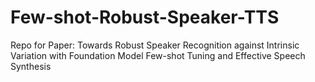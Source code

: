 # Few-shot-Robust-Speaker-TTS
Repo for Paper: Towards Robust Speaker Recognition against Intrinsic Variation with Foundation Model Few-shot Tuning and Effective Speech Synthesis
